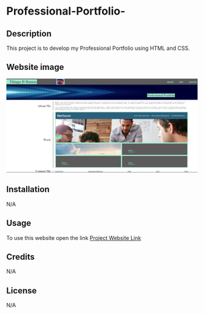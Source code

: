 # Professional-Portfolio-

## Description

This project is to develop my Professional Portfolio using HTML and CSS.


## Website image

![Website Page](https://github.com/Dantas11/Professional-Portfolio/blob/main/Assets/Images/webpage-screenshot.png)



## Installation

N/A

## Usage

To use this website open the link [Project Website Link](https://dantas11.github.io/Professional-Portfolio/)

## Credits

N/A

## License

N/A
